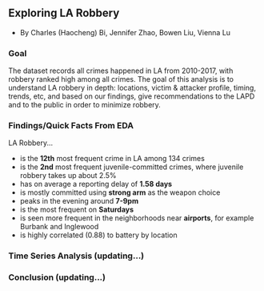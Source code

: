 ## Exploring LA Robbery
- By Charles (Haocheng) Bi, Jennifer Zhao, Bowen Liu, Vienna Lu

### Goal
The dataset records all crimes happened in LA from 2010-2017, with robbery ranked high among all crimes. The goal of this analysis is to understand LA robbery in depth: locations, victim & attacker profile, timing, trends, etc, and based on our findings, give recommendations to the LAPD and to the public in order to minimize robbery. 

### Findings/Quick Facts From EDA
 LA Robbery... 
   * is the **12th** most frequent crime in LA among 134 crimes
   * is the **2nd** most frequent juvenile-committed crimes, where juvenile robbery takes up about 2.5%
   * has on average a reporting delay of **1.58 days**
   * is mostly committed using **strong arm** as the weapon choice
   * peaks in the evening around **7-9pm**
   * is the most frequent on **Saturdays**
   * is seen more frequent in the neighborhoods near **airports**, for example Burbank and Inglewood
   * is highly correlated (0.88) to battery by location
### Time Series Analysis (updating...)

### Conclusion (updating...)
